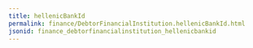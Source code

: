 ```yaml
---
title: hellenicBankId
permalink: finance/DebtorFinancialInstitution.hellenicBankId.html
jsonid: finance_debtorfinancialinstitution_hellenicbankid
---
```


